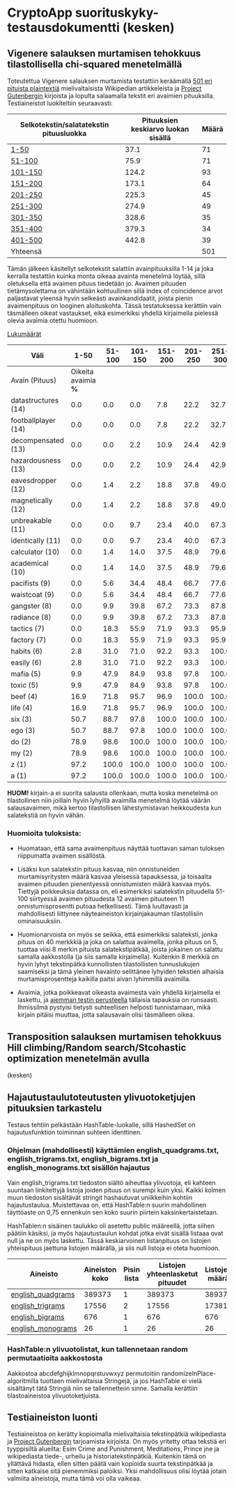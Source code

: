 # CryptoApp suorituskyky-testausdokumentti (kesken)

## Vigenere salauksen murtamisen tehokkuus tilastollisella chi-squared menetelmällä

Toteutettua Vigenere salauksen murtamista testattiin keräämällä [501 eri pituista plaintextiä](https://github.com/Jsos17/Classic-crypto/blob/master/documentation/unmanipulated_501_sample_plaintexts.txt) mielivaltaisista Wikipedian artikkeleista ja [Project Gutenbergin](http://www.gutenberg.org/wiki/Category:Bookshelf) kirjoista ja lopulta salaamalla tekstit eri avaimien pituuksilla. Testiaineistot luokiteltiin seuraavasti:

| Selkotekstin/salatatekstin pituusluokka | Pituuksien keskiarvo luokan sisällä | Määrä |
| ----|-----|----------|
| [1-50](https://github.com/Jsos17/Classic-crypto/blob/master/documentation/plaintexts1-50.txt) | 37.1 | 71 |
| [51-100](https://github.com/Jsos17/Classic-crypto/blob/master/documentation/plaintexts51-100.txt) | 75.9 | 71 |
| [101-150](https://github.com/Jsos17/Classic-crypto/blob/master/documentation/plaintexts101-150.txt) | 124.2 | 93 |
| [151-200](https://github.com/Jsos17/Classic-crypto/blob/master/documentation/plaintexts151-200.txt) | 173.1 | 64 |
| [201-250](https://github.com/Jsos17/Classic-crypto/blob/master/documentation/plaintexts201-250.txt) | 225.3 | 45 |
| [251-300](https://github.com/Jsos17/Classic-crypto/blob/master/documentation/plaintexts251-300.txt) | 274.9 | 49 |
| [301-350](https://github.com/Jsos17/Classic-crypto/blob/master/documentation/plaintexts301-350.txt) | 328.6 | 35 |
| [351-400](https://github.com/Jsos17/Classic-crypto/blob/master/documentation/plaintexts351-400.txt) | 379.3 | 34 |
| [401-500](https://github.com/Jsos17/Classic-crypto/blob/master/documentation/plaintexts401-500.txt) | 442.8 | 39 |
| Yhteensä | | 501 |

Tämän jälkeen käsitellyt selkotekstit salattiin avainpituuksilla 1-14 ja joka kerralla testattiin kuinka monta oikeaa avainta menetelmä löytää, sillä oletuksella että avaimen pituus tiedetään jo. Avaimen pituuden tietämysolettama on vähintään kohtuullinen  sillä index of coincidence arvot paljastavat yleensä hyvin selkeästi avainkandidaatit, joista pienin avaimenpituus on looginen aloituskohta.
Tässä testatuksessa kerättiin vain täsmälleen oikeat vastaukset, eikä esimerkiksi yhdellä kirjaimella pielessä olevia avaimia otettu huomioon.

[Lukumäärät](https://github.com/Jsos17/Classic-crypto/blob/master/documentation/vigenere_krypto_avaimet.md)

| Väli | 1-50 | 51-100 | 101-150 | 151-200 | 201-250 | 251-300 | 301-350 | 351-400 | 401-500 |
|----|----|----|----|----|----|----|----|----|----|
| Avain (Pituus) | Oikeita avaimia **%** |
| datastructures (14) | 0.0 | 0.0 | 0.0 | 7.8 | 22.2 | 32.7 | 28.6 | 76.5 | 71.8 |
| footballplayer (14) | 0.0 | 0.0 | 0.0 | 7.8 | 22.2 | 32.7 | 28.6 | 76.5 | 71.8 |
| decompensated (13) | 0.0 | 0.0 | 2.2 | 10.9 | 24.4 | 42.9 | 54.3 | 76.5 | 87.2 |
| hazardousness (13) | 0.0 | 0.0 | 2.2 | 10.9 | 24.4 | 42.9 | 54.3 | 76.5 | 87.2 |
| eavesdropper (12) | 0.0 | 1.4 | 2.2 | 18.8 | 37.8 | 49.0 | 68.6 | 97.1 | 89.7 |
| magnetically (12) | 0.0 | 1.4 | 2.2 | 18.8 | 37.8 | 49.0 | 68.6 | 97.1 | 89.7 |
| unbreakable (11) | 0.0 | 0.0 | 9.7 | 23.4 | 40.0 | 67.3 | 74.3 | 85.3 | 92.3 |
| identically (11) | 0.0 | 0.0 | 9.7 | 23.4 | 40.0 | 67.3 | 74.3 | 85.3 | 92.3 |
| calculator (10) | 0.0 | 1.4 | 14.0 | 37.5 | 48.9 | 79.6 | 88.6 | 94.1 | 97.4 |
| academical (10) | 0.0 | 1.4 | 14.0 | 37.5 | 48.9 | 79.6 | 88.6 | 94.1 | 97.4 |
| pacifists (9) | 0.0 | 5.6 | 34.4 | 48.4 | 66.7 | 77.6 | 85.7 | 100.0 | 100.0 |
| waistcoat (9) | 0.0 | 5.6 | 34.4 | 48.4 | 66.7 | 77.6 | 85.7 | 100.0 | 100.0 |
| gangster (8) | 0.0 | 9.9 | 39.8 | 67.2 |73.3 | 87.8 | 94.3 | 100.0 | 100.0 |
| radiance (8) | 0.0 | 9.9 | 39.8 | 67.2 |73.3 | 87.8 | 94.3 | 100.0 | 100.0 |
| tactics (7) | 0.0 | 18.3 | 55.9 | 71.9 | 93.3 | 95.9 | 91.4 | 100.0 | 100.0 |
| factory (7) | 0.0 | 18.3 | 55.9 | 71.9 | 93.3 | 95.9 | 91.4 | 100.0 | 100.0 |
| habits (6) | 2.8 | 31.0 | 71.0 | 92.2 | 93.3 | 100.0 | 100.0 | 100.0 | 100.0 |
| easily (6) | 2.8 | 31.0 | 71.0 | 92.2 | 93.3 | 100.0 | 100.0 | 100.0 | 100.0 |
| mafia (5) | 9.9 | 47.9 | 84.9 | 93.8 | 97.8 | 100.0 | 100.0 | 100.0 | 100.0 |
| toxic (5) | 9.9 | 47.9 | 84.9 | 93.8 | 97.8 | 100.0 | 100.0 | 100.0 | 100.0 |
| beef (4) | 16.9 | 71.8 | 95.7 | 96.9 | 100.0 | 100.0 | 100.0 | 100.0 | 100.0 |
| life (4) | 16.9 | 71.8 | 95.7 | 96.9 | 100.0 | 100.0 | 100.0 | 100.0 | 100.0 |
| six (3) | 50.7 | 88.7 | 97.8 | 100.0 | 100.0 | 100.0 | 100.0 | 100.0 | 100.0 |
| ego (3) | 50.7 | 88.7 | 97.8 | 100.0 | 100.0 | 100.0 | 100.0 | 100.0 | 100.0 |
| do (2) | 78.9 | 98.6 | 100.0 | 100.0 | 100.0 | 100.0 | 100.0 | 100.0 | 100.0 |
| my (2) | 78.9 | 98.6 | 100.0 | 100.0 | 100.0 | 100.0 | 100.0 | 100.0 | 100.0 |
| z (1) | 97.2 | 100.0 | 100.0 | 100.0 | 100.0 | 100.0 | 100.0 | 100.0 | 100.0 |
| a (1) | 97.2 | 100.0 | 100.0 | 100.0 | 100.0 | 100.0 | 100.0 | 100.0 | 100.0 |

**HUOM!** kirjain-a ei suorita salausta ollenkaan, mutta koska menetelmä on tilastollinen niin joillain hyvin lyhyillä avaimilla menetelmä löytää väärän salausavaimen, mikä kertoo tilastollisen lähestymistavan heikkoudesta kun salatekstiä on hyvin vähän.

### Huomioita tuloksista:

* Huomataan, että sama avaimenpituus näyttää tuottavan saman tuloksen riippumatta avaimen sisällöstä.

* Lisäksi kun salatekstin pituus kasvaa, niin onnistuneiden murtamisyritysten määrä kasvaa yleisessä tapauksessa, ja toisaalta avaimen pituuden pienentyessä onnistumisten määrä kasvaa myös. Tiettyjä poikkeuksia datassa on, eli esimerkiksi salatekstin pituudella 51-100 siirtyessä avaimen pituudesta 12 avaimen pituuteen 11 onnistumisprosentti putoaa hetkellisesti. Tämä luultavasti ja mahdollisesti liittynee näyteaineiston kirjainjakauman tilastollisiin ominaisuuksiin.

* Huomionarvoista on myös se seikka, että esimerkiksi salateksti, jonka pituus on 40 merkkkiä ja joka on salattua avaimella, jonka pituus on 5, tuottaa viisi 8 merkin pituista salatekstipätkää, joista jokainen on salattu samalla aakkostolla (ja siis samalla kirjaimella). Kuitenkin 8 merkkiä on hyvin lyhyt tekstinpätkä kunnollisten tilastollisten tunnuslukujen saamiseksi ja tämä yleinen havainto selittänee lyhyiden tekstien alhaisia murtamisprosentteja kaikilla paitsi aivan lyhimmillä avaimilla.

* Avaimia, jotka poikkeavat oikeasta avaimesta vain yhdellä kirjaimella ei laskettu, ja [aiemman testin perusteella](https://github.com/Jsos17/Classic-crypto/blob/master/documentation/Vigenere_cryptanalysis_test_old.md) tällaisia tapauksia on runsaasti. Ihmissilmä pystyisi tietysti suhteellisen helposti tunnistamaan, mikä kirjain pitäisi muuttaa, jotta salausavain olisi täsmälleen oikea.

## Transposition salauksen murtamisen tehokkuus Hill climbing/Random search/Stcohastic optimization menetelmän avulla

(kesken)

## Hajautustaulutoteutusten ylivuotoketjujen pituuksien tarkastelu

Testaus tehtiin pelkästään HashTable-luokalle, sillä HashedSet on hajautusfunktion toiminnan suhteen identtinen.

### Ohjelman (mahdollisesti) käyttämien english_quadgrams.txt, english_trigrams.txt, english_bigrams.txt ja english_monograms.txt sisällön hajautus

Vain english_trigrams.txt tiedoston siältö aiheuttaa ylivuotoja, eli kahteen suuntaan linkitettyjä listoja joiden pituus on surempi kuin yksi. Kaikki kolmen muun tiedoston sisältävät stringit hashautuvat uniikkeihin kohtiin hajautustaulua. Muistettavaa on, että HashTable:n suurin mahdollinen täyttöaste on 0,75 ennenkuin sen koko suurin piirtein kaksinkertaistetaan.

HashTablen:n sisäinen taulukko oli asetettu public määreellä, jotta siihen päätiin käsiksi, ja myös hajautustaulun kohdat jotka eivät sisällä listaaa ovat null ja ne on myös laskettu. Tässä keskiarvoinen listanpituus on listojen yhteispituus jaettuna listojen määrällä, ja siis null listoja ei oteta huomioon.

| Aineisto | Aineiston koko | Pisin lista | Listojen yhteenlasketut pituudet | Listojen määrä | Listan pituus keskiarvo | Nulleja | Hajautustaulun koko |
|----|----|----|----|----|----|----|----|
| [english_quadgrams](https://github.com/Jsos17/Classic-crypto/blob/master/documentation/hashtable_collision_tests/quadgrams_overflow.png) | 389373 | 1 | 389373 | 389373 | 1.0 | 397060 | 786433 |
| [english_trigrams](https://github.com/Jsos17/Classic-crypto/blob/master/documentation/hashtable_collision_tests/trigrams_overflow.png) | 17556 | 2 | 17556 | 17381 | 1.01 | 7190 |  24571 |
| [english_bigrams](https://github.com/Jsos17/Classic-crypto/blob/master/documentation/hashtable_collision_tests/bigrams_overflow.png) | 676 | 1 | 676 | 676 | 1.0 | 867 | 1543 |
| [english_monograms](https://github.com/Jsos17/Classic-crypto/blob/master/documentation/hashtable_collision_tests/monograms_overflow.png) | 26 | 1 | 26 | 26 | 1.0 | 21 |  47 |

### HashTable:n ylivuotolistat, kun tallennetaan random permutaatioita aakkostosta

Aakkostoa abcdefghijklmnopqrstuvwxyz permutoitiin randomizeInPlace-algoritmilla tuottaen mielivaltaisia Stringejä, ja jos HashTable ei vielä sisältänyt tätä Stringiä niin se tallennetteiin sinne. Samalla kerättiin tilastoaineistoa ylivuotoketjuista.

## Testiaineiston luonti

Testiaineistoa on kerätty kopioimalla mielivaltaisia tekstinpätkiä wikipediasta ja  [Project Gutenbergin](http://www.gutenberg.org/wiki/Harvard_Classics_(Bookshelf)) tarjoamista kirjoista. On myös yritetty ottaa tekstiä eri tyyppisiltä alueilta: Esim Crime and Punishment, Meditations, Prince jne ja wikipediasta tiede-, urheilu ja historiatekstinpätkiä. Kuitenkin tämä on yllättävä hidasta, ellen sitten päätä vain kopioida suurta tekstinpätkää ja sitten katkaise sitä pienemmiksi paloiksi. Yksi mahdollisuus olisi löytää jotain valmiita aineistoja, mutta tämä voi olla vaikeaa.  
